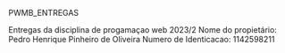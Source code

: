 PWMB_ENTREGAS

Entregas da disciplina de progamaçao web 2023/2
Nome do propietário: Pedro Henrique Pinheiro de Oliveira
Numero de  Identicacao: 1142598211
